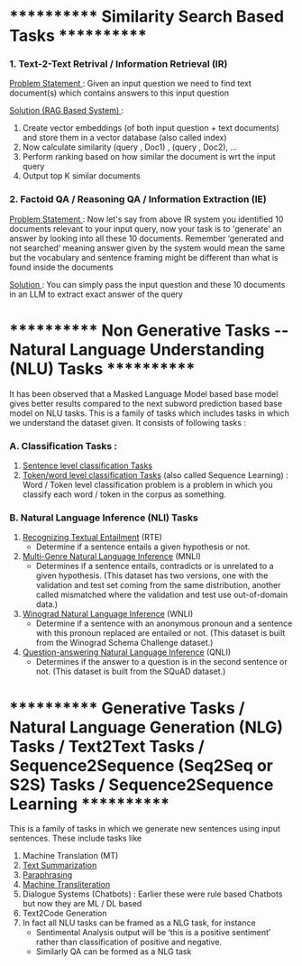 # ********** Similarity Search Based Tasks ********** 

### 1. Text-2-Text Retrival / Information Retrieval (IR)

<ins> Problem Statement </ins> : Given an input question we need to find text document(s) which contains answers to this input question

<ins> Solution (RAG Based System) </ins> : 
1. Create vector embeddings (of both input question + text documents) and store them in a vector database (also called index)
2. Now calculate similarity (query , Doc1) , (query , Doc2), ... 
4. Perform ranking based on how similar the document is wrt the input query
5. Output top K similar documents



### 2. Factoid QA / Reasoning QA / Information Extraction (IE)
<ins> Problem Statement </ins> : Now let's say from above IR system you identified 10 documents relevant to your input query, now your task is to 'generate' an answer by looking into all these 10 documents. Remember ‘generated and not searched’ meaning answer given by the system would mean the same but the vocabulary and sentence framing might be different than what is found inside the documents

<ins> Solution </ins> : 
You can simply pass the input question and these 10 documents in an LLM to extract exact answer of the query








# ********** Non Generative Tasks -- Natural Language Understanding (NLU) Tasks ********** 
It has been observed that a Masked Language Model based base model gives better results compared to the next subword prediction based base model on NLU tasks. This is a family of tasks which includes tasks in which we understand the dataset given. It consists of following tasks : 

### A. Classification Tasks : 
1. [Sentence level classification Tasks](https://github.com/khetansarvesh/NLP/tree/main/unitask_downstream_nlp/Sentence-Level-Classification)
2. [Token/word level classification Tasks](https://github.com/khetansarvesh/NLP/tree/main/unitask_downstream_nlp/Word-Level-Classification) (also called Sequence Learning) : Word / Token level classification problem is a problem in which you classify each word / token in the corpus as something.

### B. Natural Language Inference (NLI) Tasks
1. [Recognizing Textual Entailment](https://aclweb.org/aclwiki/Recognizing_Textual_Entailment) (RTE)
   - Determine if a sentence entails a given hypothesis or not.
3. [Multi-Genre Natural Language Inference](https://arxiv.org/abs/1704.05426) (MNLI)
   - Determines if a sentence entails, contradicts or is unrelated to a given hypothesis. (This dataset has two versions, one with the validation and test set coming from the same distribution, another called mismatched where the validation and test use out-of-domain data.)
4. [Winograd Natural Language Inference](https://cs.nyu.edu/~davise/papers/WinogradSchemas/WS.html) (WNLI)
   - Determine if a sentence with an anonymous pronoun and a sentence with this pronoun replaced are entailed or not. (This dataset is built from the Winograd Schema Challenge dataset.)
5. [Question-answering Natural Language Inference](https://rajpurkar.github.io/SQuAD-explorer/) (QNLI)
   - Determines if the answer to a question is in the second sentence or not. (This dataset is built from the SQuAD dataset.)










# ********** Generative Tasks / Natural Language Generation (NLG) Tasks / Text2Text Tasks / Sequence2Sequence (Seq2Seq or S2S) Tasks / Sequence2Sequence Learning **********
This is a family of tasks in which we generate new sentences using input sentences. These include tasks like
  1. Machine Translation (MT)
  2. [Text Summarization](https://github.com/khetansarvesh/NLP/tree/main/unitask_downstream_nlp/text_summarization)
  3. [Paraphrasing](https://github.com/khetansarvesh/NLP/blob/main/unitask_downstream_nlp/imgs/paraphrase.png)
  4. [Machine Transliteration](https://github.com/khetansarvesh/NLP/blob/main/unitask_downstream_nlp/imgs/trans.png)
  5. Dialogue Systems (Chatbots) : Earlier these were rule based Chatbots but now they are ML / DL based
  6. Text2Code Generation
  7. In fact all NLU tasks can be framed as a NLG task, for instance
     - Sentimental Analysis output will be ‘this is a positive sentiment’ rather than classification of positive and negative.
     - Similarly QA can be formed as a NLG task

